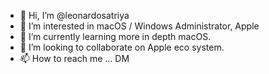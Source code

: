 - 👋 Hi, I’m @leonardosatriya
- 👀 I’m interested in macOS / Windows Administrator, Apple
- 🌱 I’m currently learning more in depth macOS.
- 💞️ I’m looking to collaborate on Apple eco system.
- 📫 How to reach me ... DM

<!---
leonardosatriya/leonardosatriya is a ✨ special ✨ repository because its `README.md` (this file) appears on your GitHub profile.
You can click the Preview link to take a look at your changes.
--->
